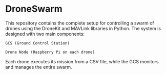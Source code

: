 # DroneSwarm
This repository contains the complete setup for controlling a swarm of drones using the DroneKit and MAVLink libraries in Python.
The system is designed with two main components:

    GCS (Ground Control Station)

    Drone Node (Raspberry Pi on each drone)

Each drone executes its mission from a CSV file, while the GCS monitors and manages the entire swarm.
